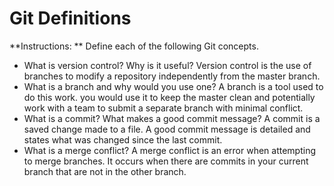 # Git Definitions

**Instructions: ** Define each of the following Git concepts.

* What is version control?  Why is it useful?
Version control is the use of branches to modify a repository independently from the master branch.
* What is a branch and why would you use one?
A branch is a tool used to do this work. you would use it to keep the master clean and potentially work with a team to submit a separate branch with minimal conflict.
* What is a commit? What makes a good commit message?
A commit is a saved change made to a file. A good commit message is detailed and states what was changed since the last commit.
* What is a merge conflict?
A merge conflict is an error when attempting to merge branches. It occurs when there are commits in your current branch that are not in the other branch. 